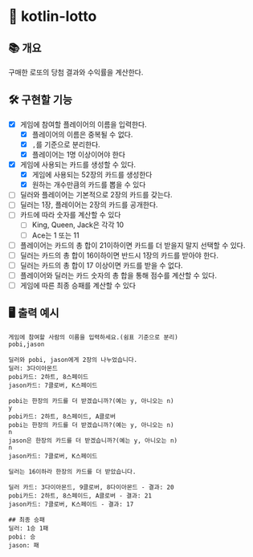 # 🎰 kotlin-lotto

## 📚️ 개요

구매한 로또의 당첨 결과와 수익률을 계산한다.

## 🛠️ 구현할 기능
- [x] 게임에 참여할 플레이어의 이름을 입력한다.
  - [x] 플레이어의 이름은 중복될 수 없다.
  - [x] `,`를 기준으로 분리한다.
  - [x] 플레이어는 1명 이상이어야 한다
- [x] 게임에 사용되는 카드를 생성할 수 있다.
  - [x] 게임에 사용되는 52장의 카드를 생성한다
  - [x] 원하는 개수만큼의 카드를 뽑을 수 있다
- [ ] 딜러와 플레이어는 기본적으로 2장의 카드를 갖는다.
- [ ] 딜러는 1장, 플레이어는 2장의 카드를 공개한다.
- [ ] 카드에 따라 숫자를 계산할 수 있다
  - [ ] King, Queen, Jack은 각각 10
  - [ ] Ace는 1 또는 11
- [ ] 플레이어는 카드의 총 합이 21이하이면 카드를 더 받을지 말지 선택할 수 있다.    
- [ ] 딜러는 카드의 총 합이 16이하이면 반드시 1장의 카드를 받아야 한다.
- [ ] 딜러는 카드의 총 합이 17 이상이면 카드를 받을 수 없다.
- [ ] 플레이어와 딜러는 카드 숫자의 총 합을 통해 점수를 계산할 수 있다.
- [ ] 게임에 따른 최종 승패를 계산할 수 있다

## 🖥️ 출력 예시


```
게임에 참여할 사람의 이름을 입력하세요.(쉼표 기준으로 분리)
pobi,jason

딜러와 pobi, jason에게 2장의 나누었습니다.
딜러: 3다이아몬드
pobi카드: 2하트, 8스페이드
jason카드: 7클로버, K스페이드

pobi는 한장의 카드를 더 받겠습니까?(예는 y, 아니오는 n)
y
pobi카드: 2하트, 8스페이드, A클로버
pobi는 한장의 카드를 더 받겠습니까?(예는 y, 아니오는 n)
n
jason은 한장의 카드를 더 받겠습니까?(예는 y, 아니오는 n)
n
jason카드: 7클로버, K스페이드

딜러는 16이하라 한장의 카드를 더 받았습니다.

딜러 카드: 3다이아몬드, 9클로버, 8다이아몬드 - 결과: 20
pobi카드: 2하트, 8스페이드, A클로버 - 결과: 21
jason카드: 7클로버, K스페이드 - 결과: 17

## 최종 승패
딜러: 1승 1패
pobi: 승 
jason: 패
```